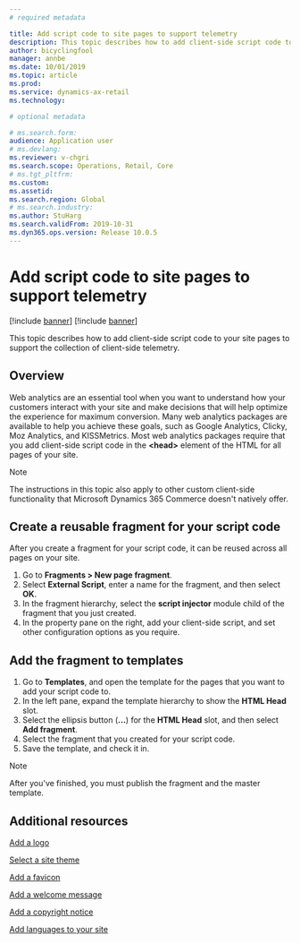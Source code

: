 ```yaml
---
# required metadata

title: Add script code to site pages to support telemetry
description: This topic describes how to add client-side script code to your site pages to support the collection of client-side telemetry. 
author: bicyclingfool
manager: annbe
ms.date: 10/01/2019
ms.topic: article
ms.prod: 
ms.service: dynamics-ax-retail
ms.technology: 

# optional metadata

# ms.search.form: 
audience: Application user
# ms.devlang: 
ms.reviewer: v-chgri
ms.search.scope: Operations, Retail, Core
# ms.tgt_pltfrm: 
ms.custom: 
ms.assetid: 
ms.search.region: Global
# ms.search.industry: 
ms.author: StuHarg
ms.search.validFrom: 2019-10-31
ms.dyn365.ops.version: Release 10.0.5
---
```


# Add script code to site pages to support telemetry

[!include [banner](includes/preview-banner.md)]
[!include [banner](includes/banner.md)]

This topic describes how to add client-side script code to your site pages to support the collection of client-side telemetry.

## Overview

Web analytics are an essential tool when you want to understand how your customers interact with your site and make decisions that will help optimize the experience for maximum conversion. Many web analytics packages are available to help you achieve these goals, such as Google Analytics, Clicky, Moz Analytics, and KISSMetrics. Most web analytics packages require that you add client-side script code in the **\<head\>** element of the HTML for all pages of your site.

> [!NOTE]
> The instructions in this topic also apply to other custom client-side functionality that Microsoft Dynamics 365 Commerce doesn't natively offer.

## Create a reusable fragment for your script code

After you create a fragment for your script code, it can be reused across all pages on your site.

1. Go to **Fragments \> New page fragment**.
2. Select **External Script**, enter a name for the fragment, and then select **OK**.
3. In the fragment hierarchy, select the **script injector** module child of the fragment that you just created.
4. In the property pane on the right, add your client-side script, and set other configuration options as you require.

## Add the fragment to templates

1. Go to **Templates**, and open the template for the pages that you want to add your script code to.
2. In the left pane, expand the template hierarchy to show the **HTML Head** slot.
3. Select the ellipsis button (**...**) for the **HTML Head** slot, and then select **Add fragment**.
4. Select the fragment that you created for your script code.
5. Save the template, and check it in.

> [!NOTE]
> After you've finished, you must publish the fragment and the master template. 

## Additional resources

[Add a logo](add-logo.md)

[Select a site theme](select-site-theme.md)

[Add a favicon](add-favicon.md)

[Add a welcome message](add-welcome-message.md)

[Add a copyright notice](add-copyright-notice.md)

[Add languages to your site](add-languages-to-site.md)

